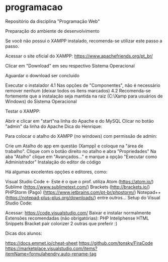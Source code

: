 # programacao

Repositório da disciplina "Programação Web"

Preparação do ambiente de desenvolvimento

Se você não possui o XAMPP instalado, recomenda-se utilizar este passo a passo.

Acessar o site oficial do XAMPP: https://www.apachefriends.org/pt_br/

Clicar em "Download" em seu respectivo Sistema Operacional

Aguardar o download ser concluído

Executar o instalador 4.1 Nas opções de "Componentes", não é necessário remover nenhum (deixar todos os itens marcados) 4.2 Recomenda-se fortemente que a instalação seja mantida na raiz (C:\Xamp para usuários de Windows) do Sistema Operacional

Testar o XAMPP:

Abrir e clicar em "start"na linha do Apache e do MySQL
Clicar no botão "admin" da linha do Apache
Dica do Henrique:

Para colocar o atalho do XAMPP (no windows) com permissão de admin:

Crie um Atalho do app em questão (Xampp) e coloque na "área de trabalho".
Clique com o botão direito no atalho e abra "Propriedades"
Na aba "Atalho" clique em "Avançados..." e marque a opção "Executar como Administrador"
Instalação do editor de código

Há algumas excelentes opções e editores, como:

Visual Studio Code <- Este é o que o prof. utiliza
Atom (https://atom.io/)
Sublime (https://www.sublimetext.com/)
Brackets (http://brackets.io/)
PHPStorm (Pago) (https://www.jetbrains.com/pt-br/phpstorm/)
Notepad++ (https://notepad-plus-plus.org/downloads/) entre outros...
Setup do Visual Studio Code:

Acessar: https://code.visualstudio.com/
Baixar e instalar normalmente
Extensões recomendadas (não obrigatórias):
PHP Inteliphense
HTML Snippets
Bracket pair colorizer 2
outras que preferir :)

Dicas dos alunos:

https://docs.emmet.io/cheat-sheet
https://github.com/tonsky/FiraCode
https://marketplace.visualstudio.com/items?itemName=formulahendry.auto-rename-tag
